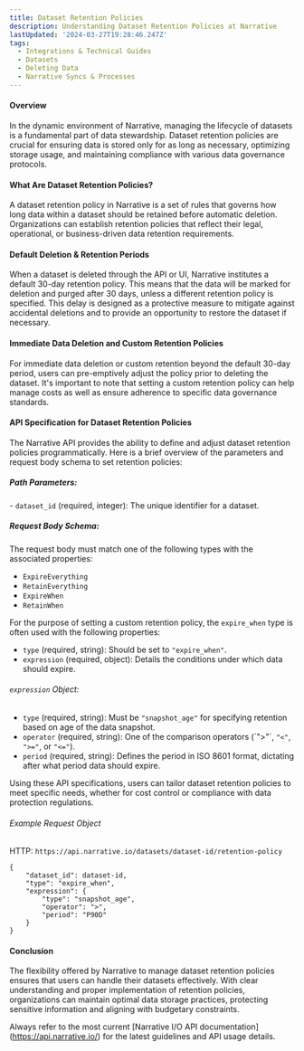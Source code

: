 ```yaml
---
title: Dataset Retention Policies
description: Understanding Dataset Retention Policies at Narrative
lastUpdated: '2024-03-27T19:28:46.247Z'
tags:
  - Integrations & Technical Guides
  - Datasets
  - Deleting Data
  - Narrative Syncs & Processes
---
```


#### Overview

In the dynamic environment of Narrative, managing the lifecycle of datasets is a fundamental part of data stewardship. Dataset retention policies are crucial for ensuring data is stored only for as long as necessary, optimizing storage usage, and maintaining compliance with various data governance protocols.

#### What Are Dataset Retention Policies?

A dataset retention policy in Narrative is a set of rules that governs how long data within a dataset should be retained before automatic deletion. Organizations can establish retention policies that reflect their legal, operational, or business-driven data retention requirements.

#### Default Deletion & Retention Periods

When a dataset is deleted through the API or UI, Narrative institutes a default 30-day retention policy. This means that the data will be marked for deletion and purged after 30 days, unless a different retention policy is specified. This delay is designed as a protective measure to mitigate against accidental deletions and to provide an opportunity to restore the dataset if necessary.

#### Immediate Data Deletion and Custom Retention Policies

For immediate data deletion or custom retention beyond the default 30-day period, users can pre-emptively adjust the policy prior to deleting the dataset. It's important to note that setting a custom retention policy can help manage costs as well as ensure adherence to specific data governance standards.

#### API Specification for Dataset Retention Policies

The Narrative API provides the ability to define and adjust dataset retention policies programmatically. Here is a brief overview of the parameters and request body schema to set retention policies:

##### Path Parameters:

\- `dataset_id` (required, integer): The unique identifier for a dataset.

##### Request Body Schema:

The request body must match one of the following types with the associated properties:

- `ExpireEverything`
- `RetainEverything`
- `ExpireWhen`
- `RetainWhen`

For the purpose of setting a custom retention policy, the `expire_when` type is often used with the following properties:

- `type` (required, string): Should be set to `"expire_when"`.
- `expression` (required, object): Details the conditions under which data should expire.

###### `expression` Object:

- `type` (required, string): Must be `"snapshot_age"` for specifying retention based on age of the data snapshot.
- `operator` (required, string): One of the comparison operators (\`">"\`, `"<"`, `">="`, or `"<="`).
- `period` (required, string): Defines the period in ISO 8601 format, dictating after what period data should expire.

Using these API specifications, users can tailor dataset retention policies to meet specific needs, whether for cost control or compliance with data protection regulations.

###### Example Request Object

HTTP: `https://api.narrative.io/datasets/dataset-id/retention-policy`

```text
{
    "dataset_id": dataset-id,
    "type": "expire_when",
    "expression": {
        "type": "snapshot_age",
        "operator": ">",
        "period": "P90D"
    }
}
```

#### Conclusion

The flexibility offered by Narrative to manage dataset retention policies ensures that users can handle their datasets effectively. With clear understanding and proper implementation of retention policies, organizations can maintain optimal data storage practices, protecting sensitive information and aligning with budgetary constraints.

Always refer to the most current \[Narrative I/O API documentation]\(<https://api.narrative.io/>) for the latest guidelines and API usage details.
